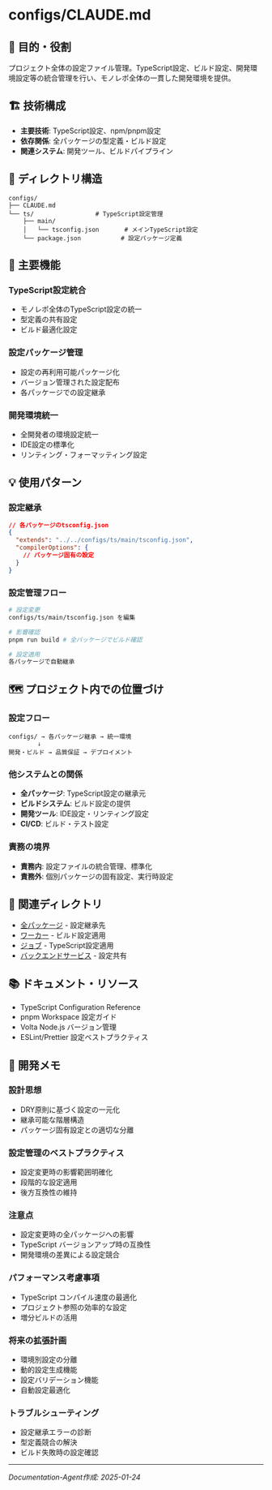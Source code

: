 # configs/CLAUDE.md

## 🎯 目的・役割

プロジェクト全体の設定ファイル管理。TypeScript設定、ビルド設定、開発環境設定等の統合管理を行い、モノレポ全体の一貫した開発環境を提供。

## 🏗️ 技術構成
- **主要技術**: TypeScript設定、npm/pnpm設定
- **依存関係**: 全パッケージの型定義・ビルド設定
- **関連システム**: 開発ツール、ビルドパイプライン

## 📁 ディレクトリ構造
```
configs/
├── CLAUDE.md
└── ts/                 # TypeScript設定管理
    ├── main/
    │   └── tsconfig.json       # メインTypeScript設定
    └── package.json           # 設定パッケージ定義
```

## 🔧 主要機能

### TypeScript設定統合
- モノレポ全体のTypeScript設定の統一
- 型定義の共有設定
- ビルド最適化設定

### 設定パッケージ管理
- 設定の再利用可能パッケージ化
- バージョン管理された設定配布
- 各パッケージでの設定継承

### 開発環境統一
- 全開発者の環境設定統一
- IDE設定の標準化
- リンティング・フォーマッティング設定

## 💡 使用パターン

### 設定継承
```json
// 各パッケージのtsconfig.json
{
  "extends": "../../configs/ts/main/tsconfig.json",
  "compilerOptions": {
    // パッケージ固有の設定
  }
}
```

### 設定管理フロー
```bash
# 設定変更
configs/ts/main/tsconfig.json を編集

# 影響確認
pnpm run build # 全パッケージでビルド確認

# 設定適用
各パッケージで自動継承
```

## 🗺️ プロジェクト内での位置づけ

### 設定フロー
```
configs/ → 各パッケージ継承 → 統一環境
        ↓
開発・ビルド → 品質保証 → デプロイメント
```

### 他システムとの関係
- **全パッケージ**: TypeScript設定の継承元
- **ビルドシステム**: ビルド設定の提供
- **開発ツール**: IDE設定・リンティング設定
- **CI/CD**: ビルド・テスト設定

### 責務の境界
- **責務内**: 設定ファイルの統合管理、標準化
- **責務外**: 個別パッケージの固有設定、実行時設定

## 🔗 関連ディレクトリ
- [全パッケージ](../packages/) - 設定継承先
- [ワーカー](../workers/) - ビルド設定適用
- [ジョブ](../jobs/) - TypeScript設定適用
- [バックエンドサービス](../backend-services/) - 設定共有

## 📚 ドキュメント・リソース
- TypeScript Configuration Reference
- pnpm Workspace 設定ガイド
- Volta Node.js バージョン管理
- ESLint/Prettier 設定ベストプラクティス

## 📝 開発メモ

### 設計思想
- DRY原則に基づく設定の一元化
- 継承可能な階層構造
- パッケージ固有設定との適切な分離

### 設定管理のベストプラクティス
- 設定変更時の影響範囲明確化
- 段階的な設定適用
- 後方互換性の維持

### 注意点
- 設定変更時の全パッケージへの影響
- TypeScript バージョンアップ時の互換性
- 開発環境の差異による設定競合

### パフォーマンス考慮事項
- TypeScript コンパイル速度の最適化
- プロジェクト参照の効率的な設定
- 増分ビルドの活用

### 将来の拡張計画
- 環境別設定の分離
- 動的設定生成機能
- 設定バリデーション機能
- 自動設定最適化

### トラブルシューティング
- 設定継承エラーの診断
- 型定義競合の解決
- ビルド失敗時の設定確認

---
*Documentation-Agent作成: 2025-01-24*